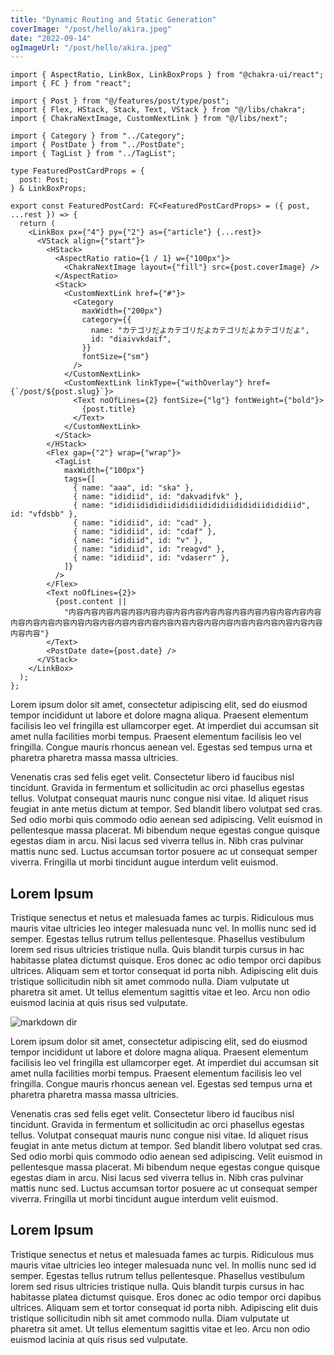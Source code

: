 ```yaml
---
title: "Dynamic Routing and Static Generation"
coverImage: "/post/hello/akira.jpeg"
date: "2022-09-14"
ogImageUrl: "/post/hello/akira.jpeg"
---
```


```tsx:index.tsx
import { AspectRatio, LinkBox, LinkBoxProps } from "@chakra-ui/react";
import { FC } from "react";

import { Post } from "@/features/post/type/post";
import { Flex, HStack, Stack, Text, VStack } from "@/libs/chakra";
import { ChakraNextImage, CustomNextLink } from "@/libs/next";

import { Category } from "../Category";
import { PostDate } from "../PostDate";
import { TagList } from "../TagList";

type FeaturedPostCardProps = {
  post: Post;
} & LinkBoxProps;

export const FeaturedPostCard: FC<FeaturedPostCardProps> = ({ post, ...rest }) => {
  return (
    <LinkBox px={"4"} py={"2"} as={"article"} {...rest}>
      <VStack align={"start"}>
        <HStack>
          <AspectRatio ratio={1 / 1} w={"100px"}>
            <ChakraNextImage layout={"fill"} src={post.coverImage} />
          </AspectRatio>
          <Stack>
            <CustomNextLink href={"#"}>
              <Category
                maxWidth={"200px"}
                category={{
                  name: "カテゴリだよカテゴリだよカテゴリだよカテゴリだよ",
                  id: "diaivvkdaif",
                }}
                fontSize={"sm"}
              />
            </CustomNextLink>
            <CustomNextLink linkType={"withOverlay"} href={`/post/${post.slug}`}>
              <Text noOfLines={2} fontSize={"lg"} fontWeight={"bold"}>
                {post.title}
              </Text>
            </CustomNextLink>
          </Stack>
        </HStack>
        <Flex gap={"2"} wrap={"wrap"}>
          <TagList
            maxWidth={"100px"}
            tags={[
              { name: "aaa", id: "ska" },
              { name: "ididiid", id: "dakvadifvk" },
              { name: "ididiidididiidididiidididiidididiidididiid", id: "vfdsbb" },
              { name: "ididiid", id: "cad" },
              { name: "ididiid", id: "cdaf" },
              { name: "ididiid", id: "v" },
              { name: "ididiid", id: "reagvd" },
              { name: "ididiid", id: "vdaserr" },
            ]}
          />
        </Flex>
        <Text noOfLines={2}>
          {post.content ||
            "内容内容内容内容内容内容内容内容内容内容内容内容内容内容内容内容内容内容内容内容内容内容内容内容内容内容内容内容内容内容内容内容内容内容内容内容内容内容内容内容"}
        </Text>
        <PostDate date={post.date} />
      </VStack>
    </LinkBox>
  );
};
```

Lorem ipsum dolor sit amet, consectetur adipiscing elit, sed do eiusmod tempor incididunt ut labore et dolore magna aliqua. Praesent elementum facilisis leo vel fringilla est ullamcorper eget. At imperdiet dui accumsan sit amet nulla facilities morbi tempus. Praesent elementum facilisis leo vel fringilla. Congue mauris rhoncus aenean vel. Egestas sed tempus urna et pharetra pharetra massa massa ultricies.

Venenatis cras sed felis eget velit. Consectetur libero id faucibus nisl tincidunt. Gravida in fermentum et sollicitudin ac orci phasellus egestas tellus. Volutpat consequat mauris nunc congue nisi vitae. Id aliquet risus feugiat in ante metus dictum at tempor. Sed blandit libero volutpat sed cras. Sed odio morbi quis commodo odio aenean sed adipiscing. Velit euismod in pellentesque massa placerat. Mi bibendum neque egestas congue quisque egestas diam in arcu. Nisi lacus sed viverra tellus in. Nibh cras pulvinar mattis nunc sed. Luctus accumsan tortor posuere ac ut consequat semper viverra. Fringilla ut morbi tincidunt augue interdum velit euismod.

## Lorem Ipsum

Tristique senectus et netus et malesuada fames ac turpis. Ridiculous mus mauris vitae ultricies leo integer malesuada nunc vel. In mollis nunc sed id semper. Egestas tellus rutrum tellus pellentesque. Phasellus vestibulum lorem sed risus ultricies tristique nulla. Quis blandit turpis cursus in hac habitasse platea dictumst quisque. Eros donec ac odio tempor orci dapibus ultrices. Aliquam sem et tortor consequat id porta nibh. Adipiscing elit duis tristique sollicitudin nibh sit amet commodo nulla. Diam vulputate ut pharetra sit amet. Ut tellus elementum sagittis vitae et leo. Arcu non odio euismod lacinia at quis risus sed vulputate.

![markdown dir](/post/hello/akira.jpeg)

Lorem ipsum dolor sit amet, consectetur adipiscing elit, sed do eiusmod tempor incididunt ut labore et dolore magna aliqua. Praesent elementum facilisis leo vel fringilla est ullamcorper eget. At imperdiet dui accumsan sit amet nulla facilities morbi tempus. Praesent elementum facilisis leo vel fringilla. Congue mauris rhoncus aenean vel. Egestas sed tempus urna et pharetra pharetra massa massa ultricies.

Venenatis cras sed felis eget velit. Consectetur libero id faucibus nisl tincidunt. Gravida in fermentum et sollicitudin ac orci phasellus egestas tellus. Volutpat consequat mauris nunc congue nisi vitae. Id aliquet risus feugiat in ante metus dictum at tempor. Sed blandit libero volutpat sed cras. Sed odio morbi quis commodo odio aenean sed adipiscing. Velit euismod in pellentesque massa placerat. Mi bibendum neque egestas congue quisque egestas diam in arcu. Nisi lacus sed viverra tellus in. Nibh cras pulvinar mattis nunc sed. Luctus accumsan tortor posuere ac ut consequat semper viverra. Fringilla ut morbi tincidunt augue interdum velit euismod.

## Lorem Ipsum

Tristique senectus et netus et malesuada fames ac turpis. Ridiculous mus mauris vitae ultricies leo integer malesuada nunc vel. In mollis nunc sed id semper. Egestas tellus rutrum tellus pellentesque. Phasellus vestibulum lorem sed risus ultricies tristique nulla. Quis blandit turpis cursus in hac habitasse platea dictumst quisque. Eros donec ac odio tempor orci dapibus ultrices. Aliquam sem et tortor consequat id porta nibh. Adipiscing elit duis tristique sollicitudin nibh sit amet commodo nulla. Diam vulputate ut pharetra sit amet. Ut tellus elementum sagittis vitae et leo. Arcu non odio euismod lacinia at quis risus sed vulputate.
